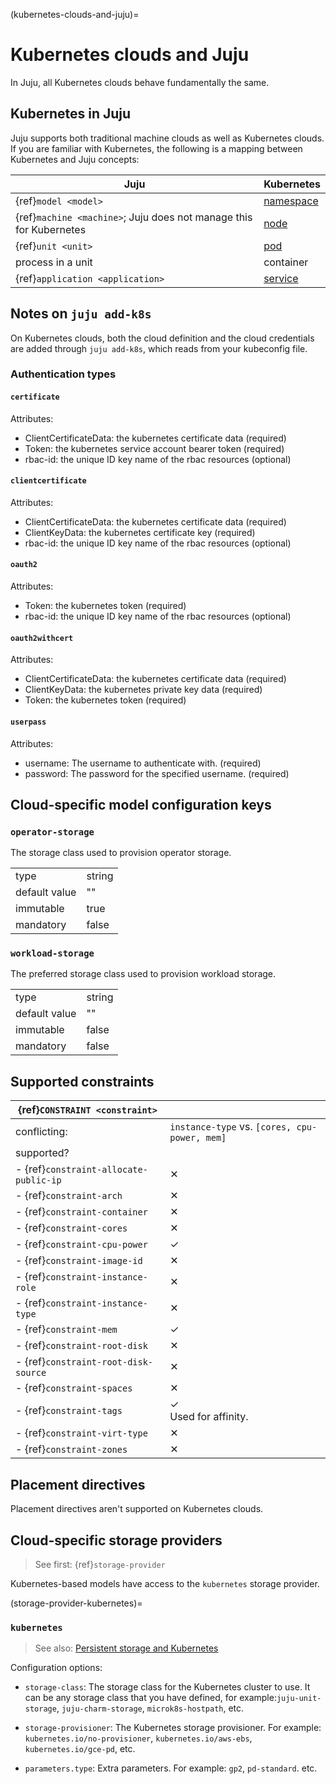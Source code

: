 (kubernetes-clouds-and-juju)=
# Kubernetes clouds and Juju

In Juju, all Kubernetes clouds behave fundamentally the same.

## Kubernetes in Juju

Juju supports both traditional machine clouds as well as Kubernetes clouds. If you are familiar with Kubernetes, the following is a mapping between Kubernetes and Juju concepts:

| Juju | Kubernetes |
| - | - |
| {ref}`model <model>` | [namespace](https://kubernetes.io/docs/concepts/overview/working-with-objects/namespaces/) |
| {ref}`machine <machine>`; Juju does not manage this for Kubernetes | [node](https://kubernetes.io/docs/concepts/architecture/nodes/) |
| {ref}`unit <unit>` | [pod](https://kubernetes.io/docs/concepts/workloads/pods/) |
| process in a unit | container |
| {ref}`application <application>` | [service](https://kubernetes.io/docs/concepts/services-networking/service/) |

## Notes on `juju add-k8s`

On Kubernetes clouds, both the cloud definition and the cloud credentials are added through `juju add-k8s`, which reads from your kubeconfig file.

### Authentication types


#### `certificate`
Attributes:
- ClientCertificateData: the kubernetes certificate data (required)
- Token: the kubernetes service account bearer token (required)
- rbac-id: the unique ID key name of the rbac resources (optional)


#### `clientcertificate`
Attributes:
- ClientCertificateData: the kubernetes certificate data (required)
- ClientKeyData: the kubernetes certificate key (required)
- rbac-id: the unique ID key name of the rbac resources (optional)

#### `oauth2`
Attributes:
- Token: the kubernetes token (required)
- rbac-id: the unique ID key name of the rbac resources (optional)

#### `oauth2withcert`
Attributes:
- ClientCertificateData: the kubernetes certificate data (required)
- ClientKeyData: the kubernetes private key data (required)
- Token: the kubernetes token (required)


#### `userpass`
Attributes:
- username: The username to authenticate with. (required)
- password: The password for the specified username. (required)



## Cloud-specific model configuration keys

### `operator-storage`
The storage class used to provision operator storage.

| | |
|-|-|
| type | string |
| default value | "" |
| immutable | true |
| mandatory | false |

### `workload-storage`
The preferred storage class used to provision workload storage.

| | |
|-|-|
| type | string |
| default value | "" |
| immutable | false |
| mandatory | false |

## Supported constraints


| {ref}`CONSTRAINT <constraint>`         |                                               |
|----------------------------------------|-----------------------------------------------|
| conflicting:                           | `instance-type` vs. `[cores, cpu-power, mem]` |
| supported?                             |                                               |
| - {ref}`constraint-allocate-public-ip` | &#10005;                                      |
| - {ref}`constraint-arch`               | &#10005;                                      |
| - {ref}`constraint-container`          | &#10005;                                      |
| - {ref}`constraint-cores`              | &#10005;                                      |
| - {ref}`constraint-cpu-power`          | &#10003;                                      |
| - {ref}`constraint-image-id`           | &#10005;                                      |
| - {ref}`constraint-instance-role`      | &#10005;                                      |
| - {ref}`constraint-instance-type`      | &#10005;                                      |
| - {ref}`constraint-mem`                | &#10003;                                      |
| - {ref}`constraint-root-disk`          | &#10005;                                      |
| - {ref}`constraint-root-disk-source`   | &#10005;                                      |
| - {ref}`constraint-spaces`             | &#10005;                                      |
| - {ref}`constraint-tags`               | &#10003; <br> Used for affinity.              |
| - {ref}`constraint-virt-type`          | &#10005;                                      |
| - {ref}`constraint-zones`              | &#10005;                                      |


<!--
Sadly, the mem and cpu-power constraints do not properly do what's needed for requests and limits; what we have is very simplistic.
-->

## Placement directives

Placement directives aren't supported on Kubernetes clouds.

## Cloud-specific storage providers

> See first: {ref}`storage-provider`

Kubernetes-based models have access to the `kubernetes` storage provider.

(storage-provider-kubernetes)=
### `kubernetes`
> See also: [Persistent storage and Kubernetes](https://discourse.charmhub.io/t/topic/1078)

Configuration options:

- `storage-class`: The storage class for the Kubernetes cluster to use. It can be any storage class that you have defined, for example:`juju-unit-storage`, `juju-charm-storage`, `microk8s-hostpath`, etc.

- `storage-provisioner`: The Kubernetes storage provisioner. For example: `kubernetes.io/no-provisioner`, `kubernetes.io/aws-ebs`, `kubernetes.io/gce-pd`, etc.

- `parameters.type`:  Extra parameters. For example: `gp2`, `pd-standard`. etc.
